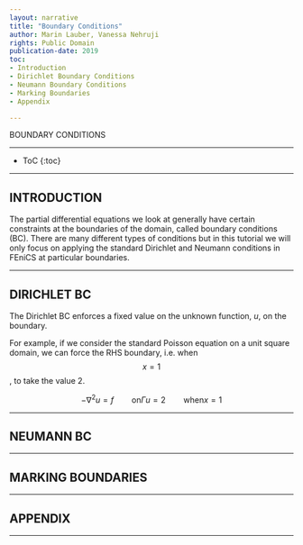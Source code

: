 ```yaml
---
layout: narrative
title: "Boundary Conditions"
author: Marin Lauber, Vanessa Nehruji
rights: Public Domain
publication-date: 2019
toc:
- Introduction
- Dirichlet Boundary Conditions
- Neumann Boundary Conditions
- Marking Boundaries
- Appendix

---
```


<a id="title-page" />

<p class="centered larger">BOUNDARY CONDITIONS</p>

---
* ToC
{:toc}

---

## INTRODUCTION

The partial differential equations we look at generally have certain constraints at the boundaries of the domain, called boundary conditions (BC). There are many different types of conditions but in this tutorial we will only focus on applying the standard Dirichlet and Neumann conditions in FEniCS at particular boundaries.

---

## DIRICHLET BC

The Dirichlet BC enforces a fixed value on the unknown function, $u$, on the boundary.

For example, if we consider the standard Poisson equation on a unit square domain, we can force the RHS boundary, i.e. when $$x = 1$$, to take the value 2.

$$
\begin{equation}
  -\nabla^2 u = f \qquad \text{on} \Gamma
  u = 2 \qquad \text{when} x = 1
\end{equation}
$$

---

## NEUMANN BC


---

## MARKING BOUNDARIES


---

## APPENDIX


---
